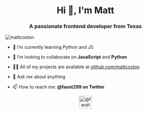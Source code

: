 <h1 align="center">Hi 👋, I'm Matt</h1>
<h3 align="center">A passionate frontend developer from Texas</h3>

<p align="left"> <img src="https://komarev.com/ghpvc/?username=mattcoston" alt="mattcoston" /> </p>

- 🔭 I’m currently learning Python and JS

- 👯 I’m looking to collaborate on **JavaScript** and **Python**

- 👨‍💻 All of my projects are available at [github.com/mattcoston](github.com/mattcoston)

- 💬 Ask me about anything

- 📫 How to reach me: **@faust299 on Twitter**


<p align="center">
<a href="https://twitter.com/@faust299" target="blank"><img align="center" src="https://cdn.jsdelivr.net/npm/simple-icons@3.0.1/icons/twitter.svg" alt="@faust299" height="40" width="40" /></a>
</p>
